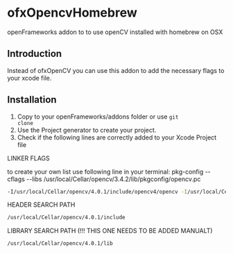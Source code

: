 # ofxOpencvHomebrew
openFrameworks addon to to use openCV installed with homebrew on OSX


Introduction
------------
Instead of ofxOpenCV you can use this addon to add the necessary flags to your xcode file.

Installation
------------
1. Copy to your openFrameworks/addons folder or use <code>git clone</code>
2. Use the Project generator to create your project.
3. Check if the following lines are correctly added to your Xcode Project file

LINKER FLAGS 

to create your own list use following line in your terminal:
pkg-config --cflags --libs /usr/local/Cellar/opencv/3.4.2/lib/pkgconfig/opencv.pc

```sh
-I/usr/local/Cellar/opencv/4.0.1/include/opencv4/opencv -I/usr/local/Cellar/opencv/4.0.1/include/opencv4 -L/usr/local/Cellar/opencv/4.0.1/lib -lopencv_gapi -lopencv_stitching -lopencv_aruco -lopencv_bgsegm -lopencv_bioinspired -lopencv_ccalib -lopencv_dnn_objdetect -lopencv_dpm -lopencv_face -lopencv_fuzzy -lopencv_hfs -lopencv_img_hash -lopencv_line_descriptor -lopencv_reg -lopencv_rgbd -lopencv_saliency -lopencv_stereo -lopencv_structured_light -lopencv_phase_unwrapping -lopencv_superres -lopencv_optflow -lopencv_surface_matching -lopencv_tracking -lopencv_datasets -lopencv_dnn -lopencv_plot -lopencv_videostab -lopencv_video -lopencv_xfeatures2d -lopencv_shape -lopencv_ml -lopencv_ximgproc -lopencv_xobjdetect -lopencv_objdetect -lopencv_calib3d -lopencv_features2d -lopencv_highgui -lopencv_videoio -lopencv_imgcodecs -lopencv_flann -lopencv_xphoto -lopencv_photo -lopencv_imgproc -lopencv_core
```

HEADER SEARCH PATH
```sh
/usr/local/Cellar/opencv/4.0.1/include
```

LIBRARY SEARCH PATH (!!! THIS ONE NEEDS TO BE ADDED MANUALT)
```sh
/usr/local/Cellar/opencv/4.0.1/lib
```

